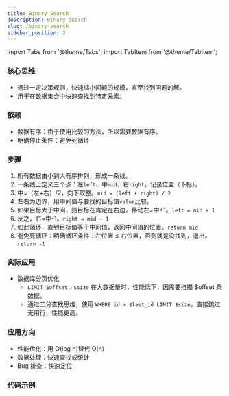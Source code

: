 ```yaml
---
title: Binary Search
description: Binary Search
slug: /binary-search
sidebar_position: 2
---
```


import Tabs from '@theme/Tabs';
import TabItem from '@theme/TabItem';

### 核心思维

- 通过一定决策规则，快速缩小问题的规模，直至找到问题的解。
- 用于在数据集合中快速查找到特定元素。

### 依赖

- 数据有序：由于使用比较的方法，所以需要数据有序。
- 明确停止条件：避免死循环

### 步骤

1. 所有数据由小到大有序排列，形成一条线。
2. 一条线上定义三个点：左`left`、中`mid`、右`right`，记录位置（下标）。
3. 中=（左+右）/2，向下取整。`mid = (left + right) / 2`
4. 左右为边界，用中间值与要找的目标值`value`比较。
5. 如果目标大于中间，则目标在肯定在右边，移动左=中+1。`left = mid + 1`
6. 反之，右=中-1。`right = mid - 1`
7. 如此循环，直到目标值等于中间值，返回中间值的位置。`return mid`
8. 避免死循环：明确循环条件：左位置 &le; 右位置，否则就是没找到，退出。`return -1`

### 实际应用

- 数据库分页优化
  - `LIMIT $offset, $size` 在大数据量时，性能低下，因需要扫描 $offset 条数据。
  - 通过二分查找思维，使用 `WHERE id > $last_id LIMIT $size`，直接跳过无用行，性能更高。

### 应用方向

- 性能优化：用 O(log n)替代 O(n)
- 数据处理：快速查找或统计
- Bug 排查：快速定位

### 代码示例

<Tabs className="lang-tabs" groupId="lang" queryString>
  <TabItem value="php" label="PHP">

```php file=../code-examples/binary-search/binary-search.php

```

  </TabItem>
  <TabItem value="java" label="Java">

```java file=../code-examples/binary-search/binary-search.java

```

  </TabItem>
  <TabItem value="ts" label="TypeScript">

```ts file=../code-examples/binary-search/binary-search.ts

```

  </TabItem>
</Tabs>
